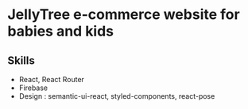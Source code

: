 # JellyTree e-commerce website for babies and kids

## Skills
- React, React Router
- Firebase
- Design : semantic-ui-react, styled-components, react-pose
